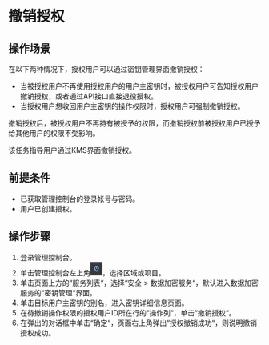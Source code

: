 # 撤销授权<a name="dew_01_0098"></a>

## 操作场景<a name="s6c7208b982a34543af4846a2fb368106"></a>

在以下两种情况下，授权用户可以通过密钥管理界面撤销授权：

-   当被授权用户不再使用授权用户的用户主密钥时，被授权用户可告知授权用户撤销授权，或者通过API接口直接退役授权。
-   当授权用户想收回用户主密钥的操作权限时，授权用户可强制撤销授权。

撤销授权后，被授权用户不再持有被授予的权限，而撤销授权前被授权用户已授予给其他用户的权限不受影响。

该任务指导用户通过KMS界面撤销授权。

## 前提条件<a name="sbd5737a535764a35aae4e93549e26106"></a>

-   已获取管理控制台的登录帐号与密码。
-   用户已创建授权。

## 操作步骤<a name="s4433344876b448e88f99d65e76f0cb65"></a>

1.  登录管理控制台。
2.  单击管理控制台左上角![](figures/icon_region.png)，选择区域或项目。
3.  单击页面上方的“服务列表“，选择“安全  \>  数据加密服务“，默认进入数据加密服务的“密钥管理“界面。
4.  单击目标用户主密钥的别名，进入密钥详细信息页面。
5.  在待撤销操作权限的授权用户ID所在行的“操作列“，单击“撤销授权“。
6.  在弹出的对话框中单击“确定“，页面右上角弹出“授权撤销成功“，则说明撤销授权成功。

